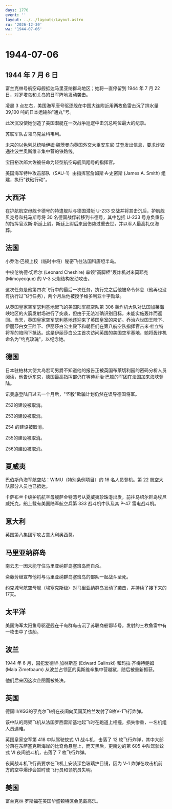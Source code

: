 ```yaml
---
days: 1770
event: ''
layout: ../../layouts/Layout.astro
ru: '2026-12-30'
ww: '1944-07-06'
---
```


# 1944-07-06

## 1944 年 7 月 6 日

富兰克林号航空母舰抵达马里亚纳群岛地区；她将一直停留到 1944 年 7 月 22
日，对罗塔岛和关岛的日军阵地发动袭击。

凌晨 3 点左右，美国海军唐号驱逐舰在中国大连附近用两枚鱼雷击沉了排水量
39,100 吨的日本运输船"通丸"号。

此次沉没使她创造了美国潜艇在一次战争巡逻中击沉总吨位最大的纪录。

苏联军队占领乌克兰科韦利。

未来的以色列总统哈伊姆·魏茨曼向英国外交大臣安东尼·艾登发出信息，要求炸毁通往波兰奥斯维辛集中营的铁路线。

宝田裕次郎大佐被任命为轻型航空母舰凤翔号的指挥官。

美国海军特种攻击部队（SAU-1）由指挥官詹姆斯·A·史密斯 (James A. Smith)
组建，执行"铁砧行动"。

## 大西洋

在护航航空母舰卡德号的特遣舰队与德国潜艇 U-233
交战并将其击沉后，护航舰贝克号和托马斯号将 30
名德国战俘转移到卡德号，其中包括 U-233
号身负重伤的指挥官汉斯·斯廷上尉。斯廷上尉后来因伤势过重去世，并以军人最高礼仪海葬。

## 法国

小乔治·巴顿上校（临时中将）秘密飞往法国科唐坦半岛。

中校伦纳德·切希尔 (Leonard Cheshire) 率领"高脚柜"轰炸机对米莫耶克
(Mimoyecque) 的 V-3 火炮结构发动攻击。

这次任务是他第四次飞行中的最后一次任务，执行完之后他被命令休息（他再也没有执行过飞行任务），两个月后他被授予维多利亚十字勋章。

从英国皇家空军瑟利基地起飞的美国陆军航空队第 306
轰炸机大队对法国加莱海峡地区的火箭发射场进行了突袭，但由于无法准确识别目标，未能实施轰炸而返回。当天，英国皇家空军瑟利基地还迎来了英国皇室的来访。乔治六世国王陛下、伊丽莎白女王陛下、伊丽莎白公主殿下和朝臣们在第八航空队指挥官吉米·杜立特将军的陪同下抵达。这是伊丽莎白公主首次访问英国的美国空军基地，她将轰炸机命名为"约克玫瑰"，以纪念她。

## 德国

日本驻柏林大使大岛宏司男爵不知道他的报告正被英国布莱切利园的密码分析人员阅读，他告诉东京，德国最高指挥部仍在等待乔治·巴顿的军团在法国加来海峡登陆。

诺曼底登陆日过去一个月后，"坚毅"欺骗计划仍然在误导德国将军。

Z52的建设被取消。

Z53的建设被取消。

Z54 的建设被取消。

Z55的建设被取消。

Z56的建设被取消。

## 夏威夷

巴伯斯角海军航空站：WIMU（特别条例项目）的 16 名人员登机。第 22
航空大队部分人员也已抵达。

卡萨布兰卡级护航航空母舰萨金特湾号从夏威夷珍珠港出发，前往马绍尔群岛埃尼威托克，船上载有美国陆军航空兵第
333 战斗机中队及其 P-47 雷电战斗机。

## 意大利

英国第八集团军攻占意大利奥西莫。

## 马里亚纳群岛

南云忠一因未能守住马里亚纳群岛塞班岛而自杀。

斋藤芳继宣布他将与马里亚纳群岛塞班岛的部队一起战斗至死。

约克城号航空母舰（埃塞克斯级）对马里亚纳群岛发动了袭击，并持续了接下来的17天。

## 太平洋

美国海军太阳鱼号驱逐舰在千岛群岛击沉了苏联商船鄂毕号，发射的三枚鱼雷中有一枚击中了该船。

## 波兰

1944 年 6 月，囚犯爱德华·加林斯基 (Edward Galinski) 和玛拉·齐梅特鲍姆
(Mala Zimetbaum) 从波兰占领区的奥斯维辛集中营越狱，随后被重新抓获。

他们后来因这次企图而被处决。

## 英国

德国III/KG3的亨克尔飞机在夜间向英国英格兰发射了8枚V-1飞行炸弹。

该中队的两架飞机从法国罗西雷斯基地起飞时在跑道上相撞，损失惨重，一名机组人员遇难。

英国皇家空军第 418 中队驾驶蚊式 VI 战斗机，击落了 12
枚飞行炸弹，其中大部分落在东萨塞克斯海岸的比奇角悬崖上，而天黑后，更南边的第
605 中队驾驶蚊式 VI 夜间战斗机，击落了 7 枚飞行炸弹。

夜间战斗机飞行员要求在飞机上安装深色玻璃护目镜，因为 V-1
炸弹在攻击机前方的空中爆炸会暂时使飞行员和领航员失明。

## 美国

富兰克林·罗斯福在美国华盛顿特区会见戴高乐。